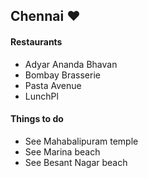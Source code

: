 ## Chennai :heart:

#### Restaurants
- Adyar Ananda Bhavan
- Bombay Brasserie
- Pasta Avenue
- LunchPl

#### Things to do
- See Mahabalipuram temple
- See Marina beach
- See Besant Nagar beach